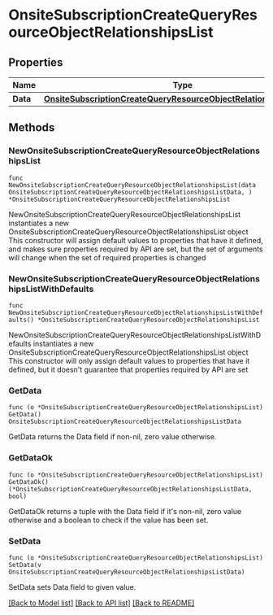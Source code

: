 # OnsiteSubscriptionCreateQueryResourceObjectRelationshipsList

## Properties

Name | Type | Description | Notes
------------ | ------------- | ------------- | -------------
**Data** | [**OnsiteSubscriptionCreateQueryResourceObjectRelationshipsListData**](OnsiteSubscriptionCreateQueryResourceObjectRelationshipsListData.md) |  | 

## Methods

### NewOnsiteSubscriptionCreateQueryResourceObjectRelationshipsList

`func NewOnsiteSubscriptionCreateQueryResourceObjectRelationshipsList(data OnsiteSubscriptionCreateQueryResourceObjectRelationshipsListData, ) *OnsiteSubscriptionCreateQueryResourceObjectRelationshipsList`

NewOnsiteSubscriptionCreateQueryResourceObjectRelationshipsList instantiates a new OnsiteSubscriptionCreateQueryResourceObjectRelationshipsList object
This constructor will assign default values to properties that have it defined,
and makes sure properties required by API are set, but the set of arguments
will change when the set of required properties is changed

### NewOnsiteSubscriptionCreateQueryResourceObjectRelationshipsListWithDefaults

`func NewOnsiteSubscriptionCreateQueryResourceObjectRelationshipsListWithDefaults() *OnsiteSubscriptionCreateQueryResourceObjectRelationshipsList`

NewOnsiteSubscriptionCreateQueryResourceObjectRelationshipsListWithDefaults instantiates a new OnsiteSubscriptionCreateQueryResourceObjectRelationshipsList object
This constructor will only assign default values to properties that have it defined,
but it doesn't guarantee that properties required by API are set

### GetData

`func (o *OnsiteSubscriptionCreateQueryResourceObjectRelationshipsList) GetData() OnsiteSubscriptionCreateQueryResourceObjectRelationshipsListData`

GetData returns the Data field if non-nil, zero value otherwise.

### GetDataOk

`func (o *OnsiteSubscriptionCreateQueryResourceObjectRelationshipsList) GetDataOk() (*OnsiteSubscriptionCreateQueryResourceObjectRelationshipsListData, bool)`

GetDataOk returns a tuple with the Data field if it's non-nil, zero value otherwise
and a boolean to check if the value has been set.

### SetData

`func (o *OnsiteSubscriptionCreateQueryResourceObjectRelationshipsList) SetData(v OnsiteSubscriptionCreateQueryResourceObjectRelationshipsListData)`

SetData sets Data field to given value.



[[Back to Model list]](../README.md#documentation-for-models) [[Back to API list]](../README.md#documentation-for-api-endpoints) [[Back to README]](../README.md)


